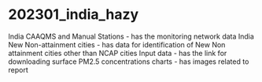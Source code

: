 # 202301_india_hazy
India CAAQMS and Manual Stations - has the monitoring network data
India New Non-attainment cities - has data for identification of New Non attainment cities other than NCAP cities
Input data - has the link for downloading surface PM2.5 concentrations 
charts - has images related to report
